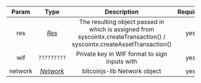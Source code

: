 |  Param  |            Type             |                         Description                          | Required |
| :-----: | :-------------------------: | :----------------------------------------------------------: | :------: |
|   res   |     [*Res*](/docs/dev-resources/documentation/javascript-sdk-ref/types#res)     | The resulting object passed in which is assigned from syscointx.createTransaction() / syscointx.createAssetTransaction() |   yes    |
|   wif   |         `?????????`         |        Private key in WIF format to sign inputs with         |   yes    |
| network | [*Network*](/docs/dev-resources/documentation/javascript-sdk-ref/types#network) |                 bitcoinjs-lib Network object                 |   yes    |
